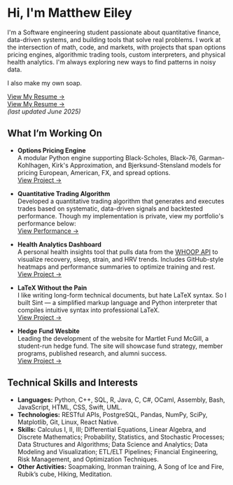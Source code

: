 # Hi, I'm Matthew Eiley
I'm a Software engineering student passionate about quantitative finance, data-driven systems, and building tools that solve real problems. I work at the intersection of math, code, and markets, with projects that span options pricing engines, algorithmic trading tools, custom interpreters, and physical health analytics. I'm always exploring new ways to find patterns in noisy data.

I also make my own soap.

[View My Resume &rarr;](cv_mattheweiley.pdf)<br/>
<a href="cv_mattheweiley.pdf" target="_blank">View My Resume &rarr;</a><br/>
_(last updated June 2025)_

## What I’m Working On

- **Options Pricing Engine**  
  A modular Python engine supporting Black-Scholes, Black-76, Garman-Kohlhagen, Kirk's Approximation, and Bjerksund-Stensland models for pricing European, American, FX, and spread options.<br/>
  [View Project &rarr;](https://github.com/matthew-eiley/OPTION-PRICING)

- **Quantitative Trading Algorithm**  
  Developed a quantitative trading algorithm that generates and executes trades based on systematic, data-driven signals and backtested performance.
  Though my implementation is private, view my portfolio's performance below:<br/>
  [View Performance &rarr;](https://streamlit.io/)<br/>

- **Health Analytics Dashboard**  
  A personal health insights tool that pulls data from the [WHOOP API](https://www.whoop.com/ca/en/) to visualize recovery, sleep, strain, and HRV trends. Includes GitHub-style heatmaps and performance summaries to optimize training and rest.<br/>
  [View Project &rarr;](https://github.com/matthew-eiley/HEALTH-ANALYTICS)
  
- **LaTeX Without the Pain**  
  I like writing long-form technical documents, but hate LaTeX syntax. So I built Sint — a simplified markup language and Python interpreter that compiles intuitive syntax into professional LaTeX.<br/>
  [View Project &rarr;](https://github.com/matthew-eiley/SINT)

- **Hedge Fund Wesbite**  
  Leading the development of the website for Martlet Fund McGill, a student-run hedge fund. The site will showcase fund strategy, member programs, published research, and alumni success.<br/>
  [View Project &rarr;](https://github.com/matthew-eiley/MFM-WEBSITE)

## Technical Skills and Interests

- **Languages:** Python, C++, SQL, R, Java, C, C#, OCaml, Assembly, Bash, JavaScript, HTML, CSS, Swift, UML.
- **Technologies:** RESTful APIs, PostgreSQL, Pandas, NumPy, SciPy, Matplotlib, Git, Linux, React Native.
- **Skills:** Calculus I, II, III; Differential Equations, Linear Algebra, and Discrete Mathematics; Probability, Statistics,
and Stochastic Processes; Data Structures and Algorithms; Data Science and Analytics; Data Modeling and
Visualization; ETL/ELT Pipelines; Financial Engineering, Risk Management, and Optimization Techniques.
- **Other Activities:** Soapmaking, Ironman training, A Song of Ice and Fire, Rubik’s cube, Hiking, Meditation.

